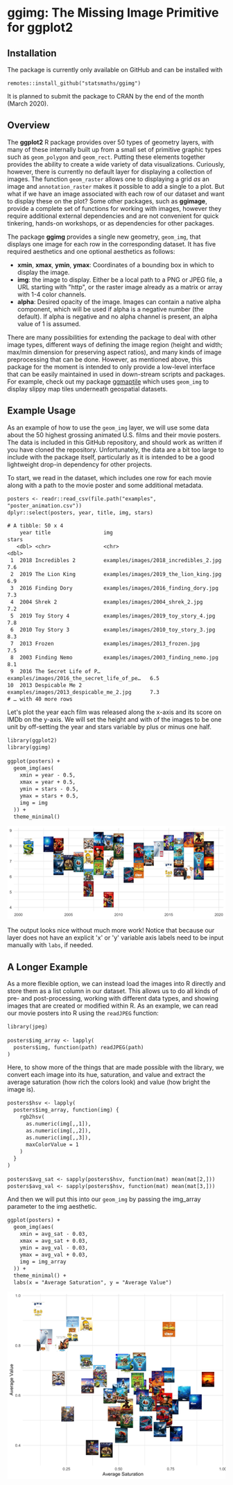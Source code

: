 # ggimg: The Missing Image Primitive for ggplot2

## Installation

The package is currently only available on GitHub and can be installed with

```{r}
remotes::install_github("statsmaths/ggimg")
```

It is planned to submit the package to CRAN by the end of the month
(March 2020).

## Overview

The **ggplot2** R package provides over 50 types of geometry layers, with many
of these internally built up from a small set of primitive graphic types such
as `geom_polygon` and `geom_rect`. Putting these elements together provides
the ability to create a wide variety of data visualizations. Curiously, however,
there is currently no default layer for displaying a collection of images.
The function `geom_raster` allows one to displaying a grid *as* an image and
`annotation_raster` makes it possible to add a single to a plot. But what if
we have an image associated with each row of our dataset and want to display
these on the plot? Some other packages, such as **ggimage**, provide a complete
set of functions for working with images, however they require additional
external dependencies and are not convenient for quick tinkering, hands-on
workshops, or as dependencies for other packages.

The package **ggimg** provides a single new geometry, `geom_img`,
that displays one image for each row in the corresponding dataset. It has five
required aesthetics and one optional aesthetics as follows:

- **xmin**, **xmax**, **ymin**, **ymax**: Coordinates of a bounding box in which
to display the image.
- **img**: the image to display. Either be a local path to a PNG or JPEG
file, a URL starting with "http", or the raster image already as a matrix or
array with 1-4 color channels.
- **alpha**: Desired opacity of the image. Images can contain a native alpha
component,  which will be used if alpha is a negative number (the default).
If alpha is negative and no alpha channel is present, an alpha value of 1 is
assumed.

There are many possibilities for extending the package to deal with other
image types, different ways of defining the image region (height and width;
max/min dimension for preserving aspect ratios), and many kinds of image
preprocessing that can be done. However, as mentioned above, this package for
the moment is intended to only provide a low-level interface that can be easily
maintained in used in down-stream scripts and packages. For example, check out
my package [ggmaptile](https://github.com/statsmaths/ggmaptile) which uses
`geom_img` to display slippy map tiles underneath geospatial datasets.

## Example Usage

As an example of how to use the `geom_img` layer, we will use some data about
the 50 highest grossing animated U.S. films and their movie posters. The data
is included in this GitHub repository, and should work as written if you have
cloned the repository. Unfortunately, the data are a bit too large to include
with the package itself, particularly as it is intended to be a good lightweight
drop-in dependency for other projects.

To start, we read in the dataset, which includes one row for each movie along
with a path to the movie poster and some additional metadata.

```{r}
posters <- readr::read_csv(file.path("examples", "poster_animation.csv"))
dplyr::select(posters, year, title, img, stars)
```
```
# A tibble: 50 x 4
    year title                 img                                         stars
   <dbl> <chr>                 <chr>                                       <dbl>
 1  2018 Incredibles 2         examples/images/2018_incredibles_2.jpg        7.6
 2  2019 The Lion King         examples/images/2019_the_lion_king.jpg        6.9
 3  2016 Finding Dory          examples/images/2016_finding_dory.jpg         7.3
 4  2004 Shrek 2               examples/images/2004_shrek_2.jpg              7.2
 5  2019 Toy Story 4           examples/images/2019_toy_story_4.jpg          7.8
 6  2010 Toy Story 3           examples/images/2010_toy_story_3.jpg          8.3
 7  2013 Frozen                examples/images/2013_frozen.jpg               7.5
 8  2003 Finding Nemo          examples/images/2003_finding_nemo.jpg         8.1
 9  2016 The Secret Life of P… examples/images/2016_the_secret_life_of_pe…   6.5
10  2013 Despicable Me 2       examples/images/2013_despicable_me_2.jpg      7.3
# … with 40 more rows
```

Let's plot the year each film was released along the x-axis and its score on
IMDb on the y-axis. We will set the height and with of the images to be one unit
by off-setting the year and stars variable by plus or minus one half.

```{r}
library(ggplot2)
library(ggimg)

ggplot(posters) +
  geom_img(aes(
    xmin = year - 0.5,
    xmax = year + 0.5,
    ymin = stars - 0.5,
    ymax = stars + 0.5,
    img = img
  )) +
  theme_minimal()
```

![](examples/poster_scatter.jpg)

The output looks nice without much more work! Notice that because our layer
does not have an explicit 'x' or 'y' variable axis labels need to be input
manually with `labs`, if needed.

## A Longer Example

As a more flexible option, we can instead load the images into R directly and
store them as a list column in our dataset. This allows us to do all kinds of
pre- and post-processing, working with different data types, and showing images
that are created or modified within R. As an example, we can read our movie
posters into R using the `readJPEG` function:

```{r}
library(jpeg)

posters$img_array <- lapply(
  posters$img, function(path) readJPEG(path)
)
```

Here, to show more of the things that are made possible with the library,
we convert each image into its hue, saturation, and value and extract the
average saturation (how rich the colors look) and value (how bright the image
is).

```{r}
posters$hsv <- lapply(
  posters$img_array, function(img) {
    rgb2hsv(
      as.numeric(img[,,1]),
      as.numeric(img[,,2]),
      as.numeric(img[,,3]),
      maxColorValue = 1
    )
  }
)

posters$avg_sat <- sapply(posters$hsv, function(mat) mean(mat[2,]))
posters$avg_val <- sapply(posters$hsv, function(mat) mean(mat[3,]))
```

And then we will put this into our `geom_img` by passing the img_array parameter
to the img aesthetic.

```{r}
ggplot(posters) +
  geom_img(aes(
    xmin = avg_sat - 0.03,
    xmax = avg_sat + 0.03,
    ymin = avg_val - 0.03,
    ymax = avg_val + 0.03,
    img = img_array
  )) +
  theme_minimal() +
  labs(x = "Average Saturation", y = "Average Value")
```

![](examples/poster_hsv.jpg)
